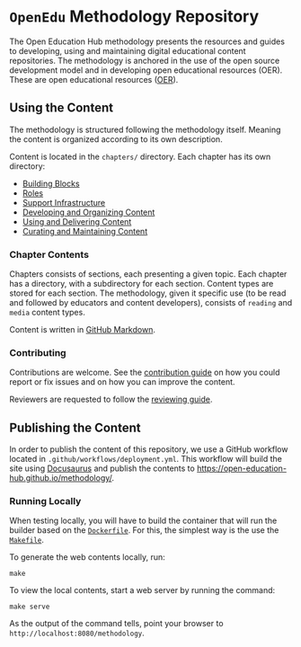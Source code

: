 # `OpenEdu` Methodology Repository

The Open Education Hub methodology presents the resources and guides to developing, using and maintaining digital educational content repositories.
The methodology is anchored in the use of the open source development model and in developing open educational resources (OER).
These are open educational resources ([OER](https://en.wikipedia.org/wiki/Open_educational_resources)).

## Using the Content

The methodology is structured following the methodology itself.
Meaning the content is organized according to its own description.

Content is located in the `chapters/` directory.
Each chapter has its own directory:

- [Building Blocks](chapters/building-blocks/overview/reading/README.md)
- [Roles](chapters/roles/overview/reading/README.md)
- [Support Infrastructure](chapters/infrastructure/overview/reading/README.md)
- [Developing and Organizing Content](chapters/develop-organize/overview/reading/README.md)
- [Using and Delivering Content](chapters/use-deliver/overview/reading/README.md)
- [Curating and Maintaining Content](chapters/curate-maintain/overview/reading/README.md)

### Chapter Contents

Chapters consists of sections, each presenting a given topic.
Each chapter has a directory, with a subdirectory for each section.
Content types are stored for each section.
The methodology, given it specific use (to be read and followed by educators and content developers), consists of `reading` and `media` content types.

Content is written in [GitHub Markdown](https://guides.github.com/features/mastering-markdown/).

### Contributing

Contributions are welcome.
See the [contribution guide](CONTRIBUTING.md) on how you could report or fix issues and on how you can improve the content.

Reviewers are requested to follow the [reviewing guide](REVIEWING.md).

## Publishing the Content

In order to publish the content of this repository, we use a GitHub workflow located in `.github/workflows/deployment.yml`.
This workflow will build the site using [Docusaurus](https://docusaurus.io/) and publish the contents to <https://open-education-hub.github.io/methodology/>.

### Running Locally

When testing locally, you will have to build the container that will run the builder based on the [`Dockerfile`](Dockerfile).
For this, the simplest way is the use the [`Makefile`](Makefile).

To generate the web contents locally, run:

```console
make
```

To view the local contents, start a web server by running the command:

```console
make serve
```

As the output of the command tells, point your browser to `http://localhost:8080/methodology`.
